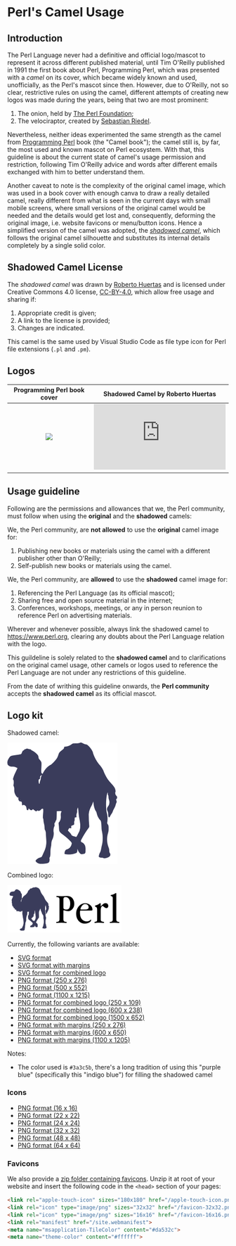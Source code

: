 # Perl's Camel Usage

## Introduction

The Perl Language never had a definitive and official logo/mascot to represent it across different published material,
until Tim O'Reilly published in 1991 the first book about Perl, Programming Perl, which was presented with a *camel*
on its cover, which became widely known and used, unofficially, as the Perl's mascot since then. However, due to
O'Reilly, not so clear, restrictive rules on using the camel, different attempts of creating new logos was made during
the years, being that two are most prominent:

1. The onion, held by [The Perl Foundation](https://www.perlfoundation.org/trademarks.html);
2. The velociraptor, created by [Sebastian Riedel](https://github.com/kraih/perl-raptor).

Nevertheless, neither ideas experimented the same strength as the camel from [Programming
Perl](https://www.oreilly.com/library/view/programming-perl-4th/9781449321451/) book (the "Camel book"); the camel
still is, by far, the most used and known mascot on Perl ecosystem. With that, this guideline is about the current
state of camel's usage permission and restriction, following Tim O'Reilly advice and words after different emails
exchanged with him to better understand them.

Another caveat to note is the complexity of the original camel image, which was used in a book cover with enough canva
to draw a really detailed camel, really different from what is seen in the current days with small mobile screens,
where small versions of the original camel would be needed and the details would get lost and, consequently, deforming
the original image, i.e. website favicons or menu/button icons. Hence a simplified version of the camel was adopted,
the [_shadowed camel_](https://icon-icons.com/icon/file-type-perl/130272), which follows the original camel silhouette
and substitutes its internal details completely by a single solid color.

## Shadowed Camel License

The _shadowed camel_ was drawn by [Roberto Huertas](https://robertohuertas.com/) and is licensed under Creative
Commons 4.0 license, [CC-BY-4.0](https://creativecommons.org/licenses/by/4.0/), which allow free usage and sharing if:

1. Appropriate credit is given;
2. A link to the license is provided;
3. Changes are indicated.

This camel is the same used by Visual Studio Code as file type icon for Perl file extensions (`.pl` and `.pm`).

## Logos

Programming Perl book cover | Shadowed Camel by Roberto Huertas
:--------------------------:|:--------------------------:
![](https://learning.oreilly.com/library/cover/9781449321451/250w/) | ![](https://icon-icons.com/downloadimage.php?id=130272&root=2107/PNG/256/&file=file_type_perl_icon_130272.png)

## Usage guideline

Following are the permissions and allowances that we, the Perl community, must follow when using the **original** and
the **shadowed** camels:

We, the Perl community, are **not allowed** to use the **original** camel image for:

1. Publishing new books or materials using the camel with a different publisher other than O'Reilly;
2. Self-publish new books or materials using the camel.

We, the Perl community, are **allowed** to use the **shadowed** camel image for:

1. Referencing the Perl Language (as its official mascot);
2. Sharing free and open source material in the internet;
3. Conferences, workshops, meetings, or any in person reunion to reference Perl on advertising materials.

Wherever and whenever possible, always link the shadowed camel to https://www.perl.org, clearing any doubts about the
Perl Language relation with the logo.

This guildeline is solely related to the **shadowed camel** and to clarifications on the original camel usage, other
camels or logos used to reference the Perl Language are not under any restrictions of this guideline.

From the date of writhing this guideline onwards, the **Perl community** accepts the **shadowed camel** as its official
mascot.

## Logo kit

Shadowed camel:

![](kit/shadowed-camel-250x276.png)

Combined logo:

![](kit/shadowed-camel-combined-250x109.png)

Currently, the following variants are available:
- [SVG format](kit/shadowed-camel.svg)
- [SVG format with margins](kit/shadowed-camel-margins.svg)
- [SVG format for combined logo](kit/shadowed-camel-combined.svg)
- [PNG format (250 x 276)](kit/shadowed-camel-250x276.png)
- [PNG format (500 x 552)](kit/shadowed-camel-500x552.png)
- [PNG format (1100 x 1215)](kit/shadowed-camel-1100x1215.png)
- [PNG format for combined logo (250 x 109)](kit/shadowed-camel-combined-250x109.png)
- [PNG format for combined logo (600 x 238)](kit/shadowed-camel-combined-600x238.png)
- [PNG format for combined logo (1500 x 652)](kit/shadowed-camel-combined-1500x652.png)
- [PNG format with margins (250 x 276)](kit/shadowed-camel-margins-250x276.png)
- [PNG format with margins (600 x 650)](kit/shadowed-camel-margins-600x650.png)
- [PNG format with margins (1100 x 1205)](kit/shadowed-camel-margins-1100x1205.png)

Notes:
- The color used is `#3a3c5b`, there's a long tradition of using this "purple blue" (specifically this "indigo blue")
  for filling the shadowed camel

### Icons
- [PNG format (16 x 16)](kit/shadowed-camel-icon-16x16.png)
- [PNG format (22 x 22)](kit/shadowed-camel-icon-22x22.png)
- [PNG format (24 x 24)](kit/shadowed-camel-icon-24x24.png)
- [PNG format (32 x 32)](kit/shadowed-camel-icon-32x32.png)
- [PNG format (48 x 48)](kit/shadowed-camel-icon-48x48.png)
- [PNG format (64 x 64)](kit/shadowed-camel-icon-64x64.png)

### Favicons
We also provide a [zip folder containing favicons](kit/perl-favicons.zip). Unzip it at root of your website and insert
the following code in the `<head>` section of your pages: 
```html
<link rel="apple-touch-icon" sizes="180x180" href="/apple-touch-icon.png">
<link rel="icon" type="image/png" sizes="32x32" href="/favicon-32x32.png">
<link rel="icon" type="image/png" sizes="16x16" href="/favicon-16x16.png">
<link rel="manifest" href="/site.webmanifest">
<meta name="msapplication-TileColor" content="#da532c">
<meta name="theme-color" content="#ffffff">
```
